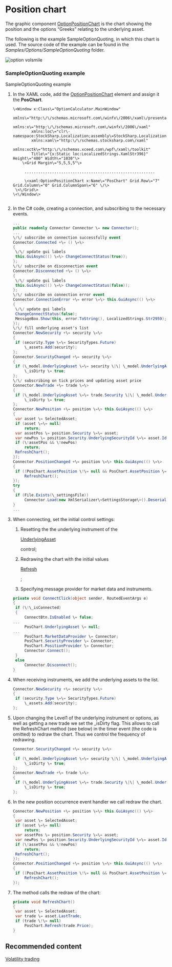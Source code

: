 # Position chart

The graphic component [OptionPositionChart](../api/StockSharp.Xaml.Charting.OptionPositionChart.html) is the chart showing the position and the options “Greeks” relating to the underlying asset. 

The following is the example SampleOptionQuoting, in which this chart is used. The source code of the example can be found in the *Samples\/Options\/SampleOptionQuoting* folder. 

![option volsmile](~/images/option_volsmile.png)

### SampleOptionQuoting example

SampleOptionQuoting example

1. In the XAML code, add the [OptionPositionChart](../api/StockSharp.Xaml.Charting.OptionPositionChart.html) element and assign it the **PosChart**.

   ```xaml
   \<Window x:Class\="OptionCalculator.MainWindow"
           xmlns\="http:\/\/schemas.microsoft.com\/winfx\/2006\/xaml\/presentation"
           xmlns:x\="http:\/\/schemas.microsoft.com\/winfx\/2006\/xaml"
           xmlns:loc\="clr\-namespace:StockSharp.Localization;assembly\=StockSharp.Localization"
           xmlns:xaml\="http:\/\/schemas.stocksharp.com\/xaml"
           xmlns:xctk\="http:\/\/schemas.xceed.com\/wpf\/xaml\/toolkit"
           Title\="{x:Static loc:LocalizedStrings.XamlStr396}" Height\="400" Width\="1030"\>
       \<Grid Margin\="5,5,5,5"\>
       
   	    .........................................................
   	    
   	    \<xaml:OptionPositionChart x:Name\="PosChart" Grid.Row\="7" Grid.Column\="0" Grid.ColumnSpan\="6" \/\>
   	\<\/Grid\>
   \<\/Window\>
   				
   ```
2. In the C\# code, creating a connection, and subscribing to the necessary events.

   ```cs
   ...                 
   public readonly Connector Connector \= new Connector();
   ...                 
   \/\/ subscribe on connection successfully event
   Connector.Connected +\= () \=\>
   {
   	\/\/ update gui labels
   	this.GuiAsync(() \=\> ChangeConnectStatus(true));
   };
   \/\/ subscribe on disconnection event
   Connector.Disconnected +\= () \=\>
   {
   	\/\/ update gui labels
   	this.GuiAsync(() \=\> ChangeConnectStatus(false));
   };
   \/\/ subscribe on connection error event
   Connector.ConnectionError +\= error \=\> this.GuiAsync(() \=\>
   {
   	\/\/ update gui labels
   	ChangeConnectStatus(false);
   	MessageBox.Show(this, error.ToString(), LocalizedStrings.Str2959);
   });
   \/\/ fill underlying asset's list
   Connector.NewSecurity +\= security \=\>
   {
   	if (security.Type \=\= SecurityTypes.Future)
   		\_assets.Add(security);
   };
   Connector.SecurityChanged +\= security \=\>
   {
   	if (\_model.UnderlyingAsset \=\= security \|\| \_model.UnderlyingAsset.Id \=\= security.UnderlyingSecurityId)
   		\_isDirty \= true;
   };
   \/\/ subscribing on tick prices and updating asset price
   Connector.NewTrade +\= trade \=\>
   {
   	if (\_model.UnderlyingAsset \=\= trade.Security \|\| \_model.UnderlyingAsset.Id \=\= trade.Security.UnderlyingSecurityId)
   		\_isDirty \= true;
   };
   Connector.NewPosition +\= position \=\> this.GuiAsync(() \=\>
   {
   	var asset \= SelectedAsset;
   	if (asset \=\= null)
   		return;
   	var assetPos \= position.Security \=\= asset;
   	var newPos \= position.Security.UnderlyingSecurityId \=\= asset.Id;
   	if (\!assetPos && \!newPos)
   		return;
   	RefreshChart();
   });
   Connector.PositionChanged +\= position \=\> this.GuiAsync(() \=\>
   {
   	if ((PosChart.AssetPosition \!\= null && PosChart.AssetPosition \=\= position) \|\| PosChart.Positions.Cache.Contains(position))
   		RefreshChart();
   });
   try
   {
   	if (File.Exists(\_settingsFile))
   		Connector.Load(new XmlSerializer\<SettingsStorage\>().Deserialize(\_settingsFile));
   }
   ...
   ```
3. When connecting, set the initial control settings:
   1. Resetting the the underlying instrument of the 

      [UnderlyingAsset](../api/StockSharp.Xaml.Charting.OptionPositionChart.UnderlyingAsset.html)

       control; 
   2. Redrawing the chart with the initial values 

      [Refresh](../api/StockSharp.Xaml.Charting.OptionPositionChart.Refresh.html)

      ; 
   3. Specifying message provider for market data and instruments.
   ```cs
   private void ConnectClick(object sender, RoutedEventArgs e)
   {
   	if (\!\_isConnected)
   	{
   		ConnectBtn.IsEnabled \= false;
   ...
   		PosChart.UnderlyingAsset \= null;
   ...
   		PosChart.MarketDataProvider \= Connector;
   		PosChart.SecurityProvider \= Connector;
   		PosChart.PositionProvider \= Connector;
   		Connector.Connect();
   	}
   	else
   		Connector.Disconnect();
   }
   ```
4. When receiving instruments, we add the underlying assets to the list.

   ```cs
   Connector.NewSecurity +\= security \=\>
   {
   	if (security.Type \=\= SecurityTypes.Future)
   		\_assets.Add(security);
   };
   ```
5. Upon changing the Level1 of the underlying instrument or options, as well as getting a new trade we set the \_isDirty flag. This allows to call the RefreshChart method (see below) in the timer event (the code is omitted) to redraw the chart. Thus we control the frequency of redrawing.

   ```cs
   Connector.SecurityChanged +\= security \=\>
   {
   	if (\_model.UnderlyingAsset \=\= security \|\| \_model.UnderlyingAsset.Id \=\= security.UnderlyingSecurityId)
   		\_isDirty \= true;
   };
   Connector.NewTrade +\= trade \=\>
   {
   	if (\_model.UnderlyingAsset \=\= trade.Security \|\| \_model.UnderlyingAsset.Id \=\= trade.Security.UnderlyingSecurityId)
   		\_isDirty \= true;
   };
   ```
6. In the new position occurrence event handler we call redraw the chart.

   ```cs
   Connector.NewPosition +\= position \=\> this.GuiAsync(() \=\>
   {
   	var asset \= SelectedAsset;
   	if (asset \=\= null)
   		return;
   	var assetPos \= position.Security \=\= asset;
   	var newPos \= position.Security.UnderlyingSecurityId \=\= asset.Id;
   	if (\!assetPos && \!newPos)
   		return;
   	RefreshChart();
   });
   Connector.PositionChanged +\= position \=\> this.GuiAsync(() \=\>
   {
   	if ((PosChart.AssetPosition \!\= null && PosChart.AssetPosition \=\= position) \|\| PosChart.Positions.Cache.Contains(position))
   		RefreshChart();
   });
   ```
7. The method calls the redraw of the chart:

   ```cs
   private void RefreshChart()
   {
   	var asset \= SelectedAsset;
   	var trade \= asset.LastTrade;
   	if (trade \!\= null)
   		PosChart.Refresh(trade.Price);
   }
   ```

## Recommended content

[Volatility trading](OptionsQuoting.md)

